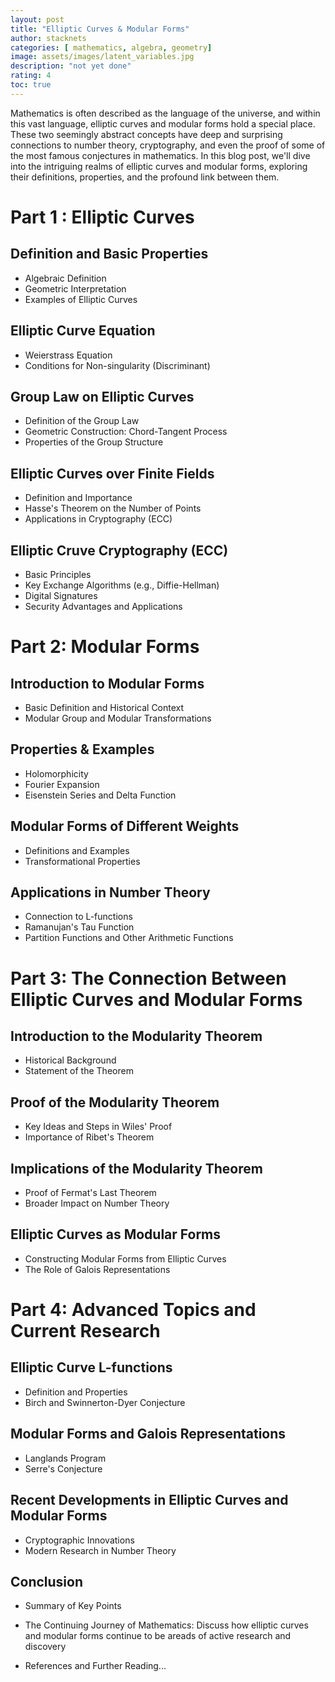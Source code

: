 ```yaml
---
layout: post 
title: "Elliptic Curves & Modular Forms"
author: stacknets
categories: [ mathematics, algebra, geometry]
image: assets/images/latent_variables.jpg
description: "not yet done"
rating: 4
toc: true
---
```


Mathematics is often described as the language of the universe, and within this vast language, elliptic curves and modular forms hold a special place. These two seemingly abstract concepts have deep and surprising connections to number theory, cryptography, and even the proof of some of the most famous conjectures in mathematics. In this blog post, we'll dive into the intriguing realms of elliptic curves and modular forms, exploring their definitions, properties, and the profound link between them. 

# Part 1 : Elliptic Curves 
## Definition and Basic Properties 
- Algebraic Definition 
- Geometric Interpretation 
- Examples of Elliptic Curves 

## Elliptic Curve Equation 
- Weierstrass Equation
- Conditions for Non-singularity (Discriminant)

## Group Law on Elliptic Curves 
- Definition of the Group Law 
- Geometric Construction: Chord-Tangent Process 
- Properties of the Group Structure 

## Elliptic Curves over Finite Fields 
- Definition and Importance 
- Hasse's Theorem on the Number of Points 
- Applications in Cryptography (ECC)

## Elliptic Cruve Cryptography (ECC)
- Basic Principles 
- Key Exchange Algorithms (e.g., Diffie-Hellman)
- Digital Signatures 
- Security Advantages and Applications 

# Part 2: Modular Forms 
## Introduction to Modular Forms 
- Basic Definition and Historical Context 
- Modular Group and Modular Transformations 

## Properties & Examples 
- Holomorphicity
- Fourier Expansion 
- Eisenstein Series and Delta Function 

## Modular Forms of Different Weights 
- Definitions and Examples 
- Transformational Properties 

## Applications in Number Theory 
- Connection to L-functions 
- Ramanujan's Tau Function 
- Partition Functions and Other Arithmetic Functions 

# Part 3: The Connection Between Elliptic Curves and Modular Forms 
## Introduction to the Modularity Theorem 
- Historical Background 
- Statement of the Theorem 

## Proof of the Modularity Theorem
- Key Ideas and Steps in Wiles' Proof 
- Importance of Ribet's Theorem 

## Implications of the Modularity Theorem 
- Proof of Fermat's Last Theorem 
- Broader Impact on Number Theory 

## Elliptic Curves as Modular Forms
- Constructing Modular Forms from Elliptic Curves 
- The Role of Galois Representations 

# Part 4: Advanced Topics and Current Research 
## Elliptic Curve L-functions 
- Definition and Properties 
- Birch and Swinnerton-Dyer Conjecture 

## Modular Forms and Galois Representations 
- Langlands Program 
- Serre's Conjecture 

## Recent Developments in Elliptic Curves and Modular Forms 
- Cryptographic Innovations 
- Modern Research in Number Theory 

## Conclusion 
- Summary of Key Points 
- The Continuing Journey of Mathematics: Discuss how elliptic curves and modular forms continue to be areads of active research and discovery

- References and Further Reading... 

